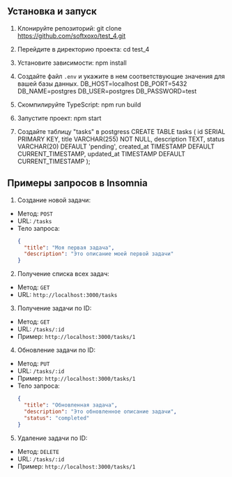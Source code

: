 ## Установка и запуск

1. Клонируйте репозиторий:
git clone https://github.com/softxoxo/test_4.git

2. Перейдите в директорию проекта:
cd test_4

3. Установите зависимости:
npm install

4. Создайте файл `.env` и укажите в нем соответствующие значения для вашей базы данных.
DB_HOST=localhost
DB_PORT=5432
DB_NAME=postgres
DB_USER=postgres
DB_PASSWORD=test

5. Скомпилируйте TypeScript:
npm run build

6. Запустите проект:
npm start

7. Создайте таблицу "tasks" в postgress
CREATE TABLE tasks (
  id SERIAL PRIMARY KEY,
  title VARCHAR(255) NOT NULL,
  description TEXT,
  status VARCHAR(20) DEFAULT 'pending',
  created_at TIMESTAMP DEFAULT CURRENT_TIMESTAMP,
  updated_at TIMESTAMP DEFAULT CURRENT_TIMESTAMP
);

## Примеры запросов в Insomnia

1. Создание новой задачи:
- Метод: `POST`
- URL: `/tasks`
- Тело запроса:
  ```json
  {
    "title": "Моя первая задача",
    "description": "Это описание моей первой задачи"
  }
  ```

2. Получение списка всех задач:
- Метод: `GET`
- URL: `http://localhost:3000/tasks`

3. Получение задачи по ID:
- Метод: `GET`
- URL: `/tasks/:id`
- Пример: `http://localhost:3000/tasks/1`

4. Обновление задачи по ID:
- Метод: `PUT`
- URL: `/tasks/:id`
- Пример: `http://localhost:3000/tasks/1`
- Тело запроса:
  ```json
  {
    "title": "Обновленная задача",
    "description": "Это обновленное описание задачи",
    "status": "completed"
  }
  ```

5. Удаление задачи по ID:
- Метод: `DELETE`
- URL: `/tasks/:id`
- Пример: `http://localhost:3000/tasks/1`
